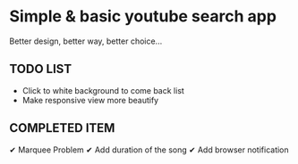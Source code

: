 Simple & basic youtube search app
=================================

Better design, better way, better choice...

TODO LIST
---------
* Click to white background to come back list
* Make responsive view more beautify

COMPLETED ITEM
--------------
✔ Marquee Problem
✔ Add duration of the song
✔ Add browser notification